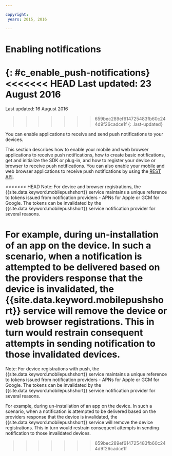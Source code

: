 ```yaml
---

copyright:
 years: 2015, 2016

---
```


# Enabling notifications
{: #c_enable_push-notifications}
<<<<<<< HEAD
Last updated: 23 August 2016
=======
Last updated: 16 August 2016
>>>>>>> 659bec289ef614725483fb60c244d9f26cadce1f
{: .last-updated}

You can enable applications to receive and send push notifications to your devices.

This section describes how to enable your mobile and web browser applications to receive push notifications, how to create basic notifications, get and initialize the SDK or plug-in, and how to register your device or browser to receive push notifications. You can also enable your mobile and web browser applications to receive push notifications by using the [REST API](t_restapi.html).

<<<<<<< HEAD
Note: For device and browser registrations, the {{site.data.keyword.mobilepushshort}} service maintains a unique reference to tokens issued from notification providers -
APNs for Apple or GCM for Google. The tokens can be invalidated by the {{site.data.keyword.mobilepushshort}} service notification provider for several reasons. 

For example, during un-installation of an app on the device. In such a scenario, when a notification is attempted to be delivered based on the providers response that the device is invalidated, the {{site.data.keyword.mobilepushshort}} service will remove the device or web browser registrations. This in turn would restrain consequent attempts in sending notification to those invalidated devices.
=======
Note: For device registrations with push, the {{site.data.keyword.mobilepushshort}} service maintains a unique reference to tokens issued from notification providers -
APNs for Apple or GCM for Google. The tokens can be invalidated by the {{site.data.keyword.mobilepushshort}} service notification provider for several reasons. 

For example, during un-installation of an app on the device. In such a scenario, when a notification is attempted to be delivered based on the providers response that the device is invalidated, the {{site.data.keyword.mobilepushshort}} service will remove the device registrations. This in turn would restrain consequent attempts in sending notification to those invalidated devices.
>>>>>>> 659bec289ef614725483fb60c244d9f26cadce1f
